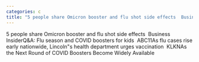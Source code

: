 ```yaml
---
categories: c
title: "5 people share Omicron booster and flu shot side effects  Business Insider"
---
```

5 people share Omicron booster and flu shot side effects&nbsp;&nbsp;Business InsiderQ&A: Flu season and COVID boosters for kids&nbsp;&nbsp;ABC11As flu cases rise early nationwide, Lincoln"s health department urges vaccination&nbsp;&nbsp;KLKNAs the Next Round of COVID Boosters Become Widely Available